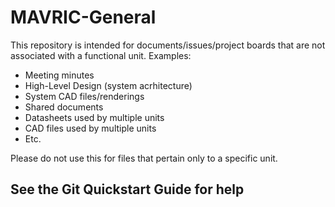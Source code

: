 # MAVRIC-General
This repository is intended for documents/issues/project boards that are not associated with a functional unit.
Examples:
 - Meeting minutes
 - High-Level Design (system acrhitecture)
 - System CAD files/renderings
 - Shared documents
  - Datasheets used by multiple units
  - CAD files used by multiple units
  - Etc.

Please do not use this for files that pertain only to a specific unit.

## See the Git Quickstart Guide for help
